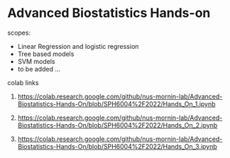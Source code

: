 # Advanced Biostatistics Hands-on

scopes:
  * Linear Regression and logistic regression
  * Tree based models
  * SVM models
  * to be added ... 
  
colab links
1.  https://colab.research.google.com/github/nus-mornin-lab/Advanced-Biostatistics-Hands-On/blob/SPH6004%2F2022/Hands_On_1.ipynb

2.  https://colab.research.google.com/github/nus-mornin-lab/Advanced-Biostatistics-Hands-On/blob/SPH6004%2F2022/Hands_On_2.ipynb

3.  https://colab.research.google.com/github/nus-mornin-lab/Advanced-Biostatistics-Hands-On/blob/SPH6004%2F2022/Hands_On_3.ipynb